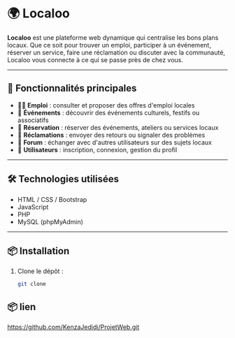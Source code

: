 # 🌍 Localoo

**Localoo** est une plateforme web dynamique qui centralise les bons plans locaux. Que ce soit pour trouver un emploi, participer à un événement, réserver un service, faire une réclamation ou discuter avec la communauté, Localoo vous connecte à ce qui se passe près de chez vous.

---

## 🚀 Fonctionnalités principales

- 🧑‍💼 **Emploi** : consulter et proposer des offres d'emploi locales
- 🎉 **Événements** : découvrir des événements culturels, festifs ou associatifs
- 📅 **Réservation** : réserver des événements, ateliers ou services locaux
- 📝 **Réclamations** : envoyer des retours ou signaler des problèmes
- 💬 **Forum** : échanger avec d'autres utilisateurs sur des sujets locaux
- 👤 **Utilisateurs** : inscription, connexion, gestion du profil

---

## 🛠️ Technologies utilisées

- HTML / CSS / Bootstrap
- JavaScript
- PHP 
- MySQL (phpMyAdmin)

---

## 📦 Installation

1. Clone le dépôt :
   ```bash
   git clone

## 📦 lien 
https://github.com/KenzaJedidi/ProjetWeb.git
